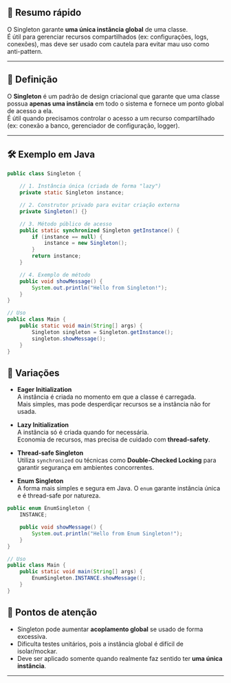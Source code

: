 ## 📝 Resumo rápido

O Singleton garante **uma única instância global** de uma classe.  
É útil para gerenciar recursos compartilhados (ex: configurações, logs, conexões), mas deve ser usado com cautela para evitar mau uso como anti-pattern.

---
## 📖 Definição
O **Singleton** é um padrão de design criacional que garante que uma classe possua **apenas uma instância** em todo o sistema e fornece um ponto global de acesso a ela.  
É útil quando precisamos controlar o acesso a um recurso compartilhado 
(ex: conexão a banco, gerenciador de configuração, logger).

---
## 🛠️ Exemplo em Java

```java
public class Singleton {

    // 1. Instância única (criada de forma "lazy")
    private static Singleton instance;

    // 2. Construtor privado para evitar criação externa
    private Singleton() {}

    // 3. Método público de acesso
    public static synchronized Singleton getInstance() {
        if (instance == null) {
            instance = new Singleton();
        }
        return instance;
    }

    // 4. Exemplo de método
    public void showMessage() {
        System.out.println("Hello from Singleton!");
    }
}

// Uso
public class Main {
    public static void main(String[] args) {
        Singleton singleton = Singleton.getInstance();
        singleton.showMessage();
    }
}
```

## 🔄 Variações

- **Eager Initialization**  
  A instância é criada no momento em que a classe é carregada.  
  Mais simples, mas pode desperdiçar recursos se a instância não for usada.  

- **Lazy Initialization**  
  A instância só é criada quando for necessária.  
  Economia de recursos, mas precisa de cuidado com **thread-safety**.  

- **Thread-safe Singleton**  
  Utiliza `synchronized` ou técnicas como **Double-Checked Locking** para garantir segurança em ambientes concorrentes.  

- **Enum Singleton**  
  A forma mais simples e segura em Java. O `enum` garante instância única e é thread-safe por natureza.  

```java
public enum EnumSingleton {
    INSTANCE;

    public void showMessage() {
        System.out.println("Hello from Enum Singleton!");
    }
}

// Uso
public class Main {
    public static void main(String[] args) {
        EnumSingleton.INSTANCE.showMessage();
    }
}
```
## 📌 Pontos de atenção

- Singleton pode aumentar **acoplamento global** se usado de forma excessiva.    
- Dificulta testes unitários, pois a instância global é difícil de isolar/mockar.    
- Deve ser aplicado somente quando realmente faz sentido ter **uma única instância**.   

---